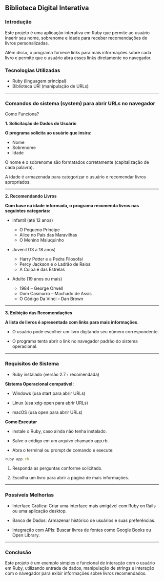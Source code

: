 ## Biblioteca Digital Interativa

### Introdução

Este projeto é uma aplicação interativa em Ruby que permite ao usuário inserir seu nome, sobrenome e idade para receber recomendações de livros personalizadas. 

Além disso, o programa fornece links para mais informações sobre cada livro e permite que o usuário abra esses links diretamente no navegador.

### Tecnologias Utilizadas
- Ruby (linguagem principal)
- Biblioteca URI (manipulação de URLs)

---

### Comandos do sistema (system) para abrir URLs no navegador

Como Funciona?

**1. Solicitação de Dados do Usuário**

**O programa solicita ao usuário que insira:**

- Nome
- Sobrenome
- Idade

O nome e o sobrenome são formatados corretamente (capitalização de cada palavra).

A idade é armazenada para categorizar o usuário e recomendar livros apropriados.

---

**2. Recomendando Livros**

**Com base na idade informada, o programa recomenda livros nas seguintes categorias:**

- Infantil (até 12 anos)
    - O Pequeno Príncipe
    - Alice no País das Maravilhas
    - O Menino Maluquinho

- Juvenil (13 a 18 anos)
    - Harry Potter e a Pedra Filosofal
    - Percy Jackson e o Ladrão de Raios
    - A Culpa é das Estrelas

- Adulto (19 anos ou mais)
    - 1984 – George Orwell
    - Dom Casmurro – Machado de Assis
    - O Código Da Vinci – Dan Brown

---

**3. Exibição das Recomendações**

**A lista de livros é apresentada com links para mais informações.**

- O usuário pode escolher um livro digitando seu número correspondente.

- O programa tenta abrir o link no navegador padrão do sistema operacional.

---

### Requisitos de Sistema

- Ruby instalado (versão 2.7+ recomendada)

**Sistema Operacional compatível:**

- Windows (usa start para abrir URLs)

- Linux (usa xdg-open para abrir URLs)

- macOS (usa open para abrir URLs)

**Como Executar**

- Instale o Ruby, caso ainda não tenha instalado.

- Salve o código em um arquivo chamado app.rb.

- Abra o terminal ou prompt de comando e execute:

``` ruby
ruby app.rb
```

1. Responda as perguntas conforme solicitado.

2. Escolha um livro para abrir a página de mais informações.

---

### Possíveis Melhorias

- Interface Gráfica: Criar uma interface mais amigável com Ruby on Rails ou uma aplicação desktop.

- Banco de Dados: Armazenar histórico de usuários e suas preferências.

- Integração com APIs: Buscar livros de fontes como Google Books ou Open Library.

---

### Conclusão

Este projeto é um exemplo simples e funcional de interação com o usuário em Ruby, utilizando entrada de dados, manipulação de strings e interação com o navegador para exibir informações sobre livros recomendados.

